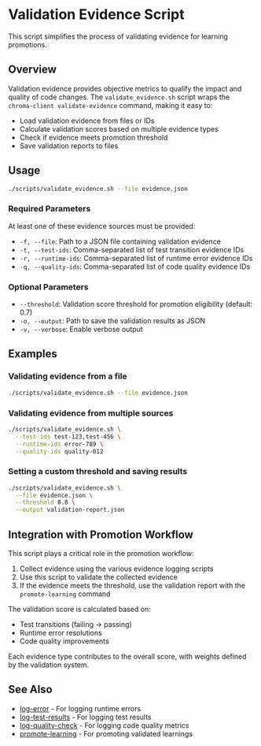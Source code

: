 # Validation Evidence Script

This script simplifies the process of validating evidence for learning promotions.

## Overview

Validation evidence provides objective metrics to qualify the impact and quality of code changes. The `validate_evidence.sh` script wraps the `chroma-client validate-evidence` command, making it easy to:

- Load validation evidence from files or IDs
- Calculate validation scores based on multiple evidence types
- Check if evidence meets promotion threshold
- Save validation reports to files

## Usage

```bash
./scripts/validate_evidence.sh --file evidence.json
```

### Required Parameters

At least one of these evidence sources must be provided:

- `-f, --file`: Path to a JSON file containing validation evidence
- `-t, --test-ids`: Comma-separated list of test transition evidence IDs
- `-r, --runtime-ids`: Comma-separated list of runtime error evidence IDs
- `-q, --quality-ids`: Comma-separated list of code quality evidence IDs

### Optional Parameters

- `--threshold`: Validation score threshold for promotion eligibility (default: 0.7)
- `-o, --output`: Path to save the validation results as JSON
- `-v, --verbose`: Enable verbose output

## Examples

### Validating evidence from a file

```bash
./scripts/validate_evidence.sh --file evidence.json
```

### Validating evidence from multiple sources

```bash
./scripts/validate_evidence.sh \
  --test-ids test-123,test-456 \
  --runtime-ids error-789 \
  --quality-ids quality-012
```

### Setting a custom threshold and saving results

```bash
./scripts/validate_evidence.sh \
  --file evidence.json \
  --threshold 0.8 \
  --output validation-report.json
```

## Integration with Promotion Workflow

This script plays a critical role in the promotion workflow:

1. Collect evidence using the various evidence logging scripts
2. Use this script to validate the collected evidence
3. If the evidence meets the threshold, use the validation report with the `promote-learning` command

The validation score is calculated based on:

- Test transitions (failing → passing)
- Runtime error resolutions
- Code quality improvements

Each evidence type contributes to the overall score, with weights defined by the validation system.

## See Also

- [log-error](log-error.md) - For logging runtime errors
- [log-test-results](log-test-results.md) - For logging test results
- [log-quality-check](log-quality-check.md) - For logging code quality metrics
- [promote-learning](promote-learning.md) - For promoting validated learnings
